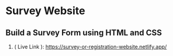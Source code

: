 # Survey Website
## Build a Survey Form using HTML and CSS
1. ( Live Link ): https://survey-or-registration-website.netlify.app/
